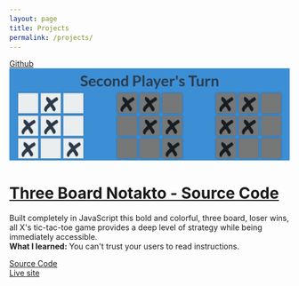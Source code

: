 ```yaml
---
layout: page
title: Projects
permalink: /projects/
---
```

<a href="https://github.com/khanthulhu">
  Github
</a>
<div class="project">
  <a href="https://khanthulhu.github.io/tic-tac-toe/"><img class="tic-tac-toe" src="/assets/tictactoe4.png"></a>
  <a href="https://khanthulhu.github.io/tic-tac-toe/">
    <h1 class="project-title">
      Three Board Notakto - <a href="https://github.com/Khanthulhu/tic-tac-toe">Source Code</a>
    </h1>
  </a>
  <p class="project-text">Built completely in JavaScript this bold and colorful, three board, loser wins, all X's tic-tac-toe game provides a deep level of strategy while being immediately accessible. <br><strong>What I learned:</strong> You can't trust your users to read instructions.</p>
  <a href="https://github.com/Khanthulhu/tic-tac-toe">Source Code</a><br>
  <a href="https://khanthulhu.github.io/tic-tac-toe/">Live site</a>
</div>
